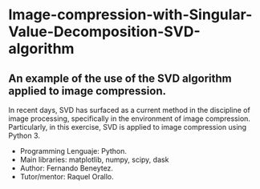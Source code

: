 # Image-compression-with-Singular-Value-Decomposition-SVD-algorithm

## An example of the use of the SVD algorithm applied to image compression.

In recent days, SVD has surfaced as a current method in the discipline of image processing, specifically in the environment of image compression. Particularly, in this exercise, SVD is applied to image compression using Python 3.

- Programming Lenguaje: Python.
- Main libraries: matplotlib, numpy, scipy, dask
- Author: Fernando Beneytez.
- Tutor/mentor: Raquel Orallo.
